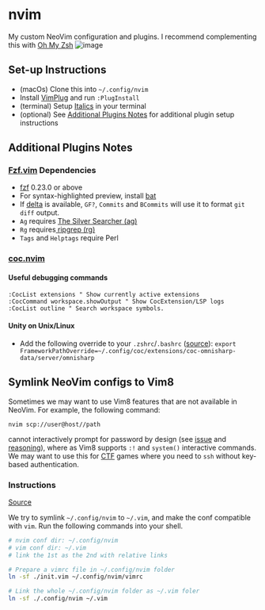 # nvim
My custom NeoVim configuration and plugins. I recommend complementing this with [Oh My Zsh](https://github.com/ohmyzsh/ohmyzsh)
![image](https://user-images.githubusercontent.com/5790854/103149736-22e72a80-4721-11eb-9519-019522241c2a.png)

## Set-up Instructions
- (macOs) Clone this into `~/.config/nvim`
- Install [VimPlug](https://github.com/junegunn/vim-plug) and run `:PlugInstall`
- (terminal) Setup [Italics](https://alexpearce.me/2014/05/italics-in-iterm2-vim-tmux/) in your terminal
- (optional) See [Additional Plugins Notes](#Additional-Plugins-Notes) for additional plugin setup instructions
## Additional Plugins Notes
### [Fzf.vim](https://github.com/junegunn/fzf.vim) Dependencies
- [fzf](https://github.com/junegunn/fzf) 0.23.0 or above
- For syntax-highlighted preview, install [bat](https://github.com/sharkdp/bat)
- If [delta](https://github.com/dandavison/delta) is available, `GF?`,
  `Commits` and `BCommits` will use it to format `git diff` output.
- `Ag` requires [The Silver Searcher (ag)](https://github.com/ggreer/the_silver_searcher)
- `Rg` requires[ ripgrep (rg)](https://github.com/BurntSushi/ripgrep)
- `Tags` and `Helptags` require Perl
### [coc.nvim](https://github.com/neoclide/coc.nvim)
#### Useful debugging commands
```
:CocList extensions " Show currently active extensions
:CocCommand workspace.showOutput " Show CocExtension/LSP logs
:CocList outline " Search workspace symbols.
```
#### Unity on Unix/Linux
- Add the following override to your `.zshrc`/`.bashrc` ([source](https://www.reddit.com/r/vim/comments/i4tuay/anyone_has_managed_to_get_c_and_unity_completion/g0m7wlh/?utm_source=reddit&utm_medium=web2x&context=3)):
```export FrameworkPathOverride=~/.config/coc/extensions/coc-omnisharp-data/server/omnisharp```

## Symlink NeoVim configs to Vim8

Sometimes we may want to use Vim8 features that are not available in NeoVim. For example, the following command:
```
nvim scp://user@host//path
```
cannot interactively prompt for password by design (see [issue](https://github.com/neovim/neovim/issues/8982) and [reasoning](https://github.com/neovim/neovim/wiki/FAQ#-and-system-do-weird-things-with-interactive-processes)), where as Vim8 supports `:!` and `system()` interactive commands. We may want to use this for [CTF](https://ctftime.org/ctf-wtf/) games where you need to `ssh` without key-based authentication.

### Instructions

[Source](https://gist.github.com/laggardkernel/9013f948345212563ede9c9ee56c6b42)

We try to symlink `~/.config/nvim` to `~/.vim`, and make the conf compatible with `vim`. Run the following commands into your shell.

```bash
# nvim conf dir: ~/.config/nvim
# vim conf dir: ~/.vim
# link the 1st as the 2nd with relative links

# Prepare a vimrc file in ~/.config/nvim folder
ln -sf ./init.vim ~/.config/nvim/vimrc

# Link the whole ~/.config/nvim folder as ~/.vim foler
ln -sf ./.config/nvim ~/.vim
```
